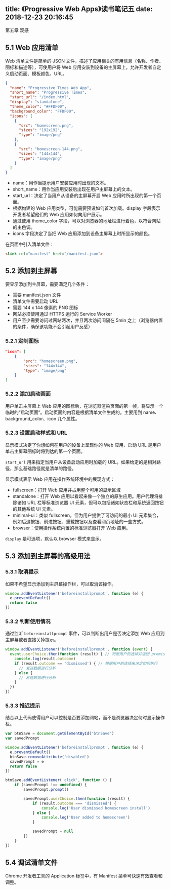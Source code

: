 title: 《Progressive Web Apps》读书笔记五
date: 2018-12-23 20:16:45
---

第五章  观感

<!-- more -->

## 5.1 Web 应用清单

Web 清单文件是简单的 JSON 文件，描述了应用相关的有用信息（名称、作者、图标和描述等），可使用户将 Web 应用安装到设备的主屏幕上，允许开发者自定义启动页面、模板颜色、URL。

```json
{
  "name": "Progressive Times Web App",
  "short_name": "Progressive Times",
  "start_url": "/index.html",
  "display": "standalone",
  "theme_color": "#FFDF00",
  "background_color": "FFDF00",
  "icons": [
    {
      "src": "homescreen.png",
      "sizes": "192x192",
      "type": "image/png"
    },
    {
      "src": "homescreen-144.png",
      "sizes": "144x144",
      "type": "image/png"
    }
  ]
}
```

- name：用作当提示用户安装应用时出现的文本。
- short_name：用作当应用安装后出现在用户主屏幕上的文本。
- start_url：决定了当用户从设备的主屏幕开启 Web 应用时所出现的第一个页面。
- 根据构建的 Web 应用类型，可能需要预设如何首次加载。display 字段表示开发者希望他们的 Web 应用如何向用户展示。
- 通过使用 theme_color 字段，可以对浏览器的地址栏进行着色，以符合网站的主色调。
- icons 字段决定了当把 Web 应用添加到设备主屏幕上时所显示的颜色。

在页面中引入清单文件：

```html
<link rel="manifest" href="/manifest.json">
```

## 5.2 添加到主屏幕

要显示添加到主屏幕，需要满足几个条件：

- 需要 manifest.json 文件
- 清单文件需要启动 URL
- 需要 144 x 144 像素的 PNG 图标
- 网站必须使用通过 HTTPS 运行的 Service Worker
- 用户至少需要访问过网站两次，并且两次访问间隔在 5min 之上（浏览器内置的条件，确保该功能不会引起用户反感）

### 5.2.1 定制图标

```json
"icon": [
    {
        "src": "homescreen.png",
        "sizes": "144x144",
        "type": "image/png"
    }
]
```

### 5.2.2 添加启动画面

用户单击主屏幕上 Web 应用的图标后，在浏览器渲染页面的第一帧，将显示一个临时的“启动页面”。启动页面的内容是根据清单文件生成的。主要用到 name、background_color、icon 几个属性。

### 5.2.3 设置启动样式和 URL

显示模式决定了你想如何在用户的设备上呈现你的 Web 应用，启动 URL 是用户单击主屏幕图标时将到达的第一个页面。

`start_url` 用来指定当用户从设备启动应用时加载的 URL。如果给定的是相对路径，那么基础路径就是清单的路径。

显示模式表示 Web 应用在操作系统环境中的展现方式：

- fullscreen：打开 Web 应用并占用整个可用的显示区域
- standalone：打开 Web 应用以看起来像一个独立的原生应用。用户代理将排除诸如 URL 栏等标准浏览器 UI 元素，但可以包括诸如状态栏和系统返回按钮的其他系统 UI 元素。
- minimal-ui：类似 fullscreen，但为用户提供了可访问的最小 UI 元素集合，例如后退按钮、前进按钮、重载按钮以及查看网页地址的一些方式。
- browser：使用操作系统内置的标准浏览器打开 Web 应用。

`display` 是可选项，默认以 browser 模式来显示。

## 5.3 添加到主屏幕的高级用法

### 5.3.1 取消提示

如果不希望显示添加到主屏幕操作栏，可以取消该操作。

```javascript
window.addEventListener('beforeinstallprompt', function (e) {
  e.preventDefault()
  return false
})
```

### 5.3.2 判断使用情况

通过监听 `beforeinstallprompt` 事件，可以判断出用户是否决定添加 Web 应用到主屏幕或者直接关掉提示。

```javascript
window.addEventListener('beforeinstallprompt', function (event) {
  event.userChoice.then(function (result) { // 判断用户的选择并返回 promise
    console.log(result.outcome)
    if (result.outcome == 'dismissed') { // 根据用户的选择来决定如何执行
      // 发送数据进行分析
    } else {
      // 发送数据进行分析
    }
  })
})
```

### 5.3.3 推迟提示

结合以上代码使得用户可以控制是否要添加网站，而不是浏览器决定何时显示操作栏。

```javascript
var btnSave = document.getElementById('btnSave')
var savedPrompt

window.addEventListener('beforeinstallprompt', function (e) {
  e.preventDefault()
  btnSave.removeAttribute('disabled')
  savedPrompt = e
  return false
})

btnSave.addEventListener('click', function () {
	if (savedPrompt !== undefined) {
		savedPrompt.prompt()

		savedPrompt.userChoice.then(function (result) {
			if (result.outcome === 'dismissed') {
				console.log('User dismissed homescreen install')
			} else {
				console.log('User added to homescreen')
			}

			savedPrompt = null
		})
	}
})
```

## 5.4 调试清单文件

Chrome 开发者工具的 Application 标签中，有 Manifest 菜单可快速有效查看和调整。
